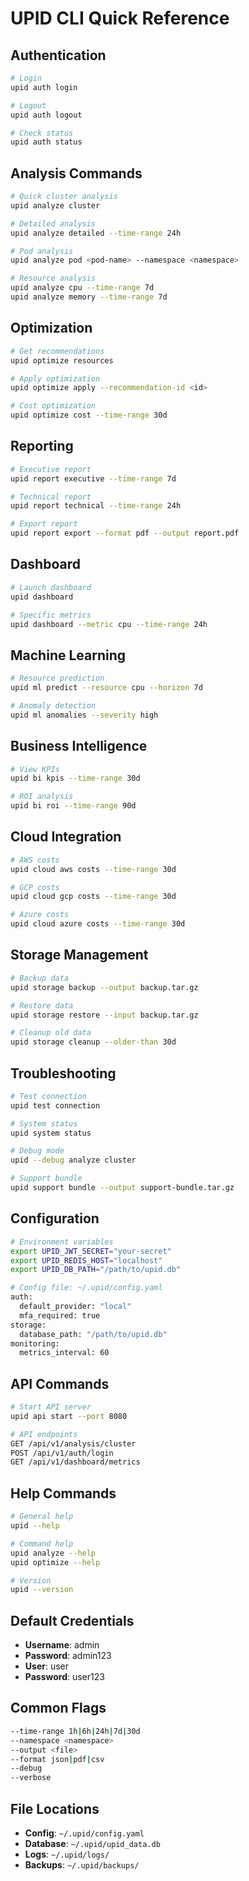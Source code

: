 # UPID CLI Quick Reference

## Authentication
```bash
# Login
upid auth login

# Logout
upid auth logout

# Check status
upid auth status
```

## Analysis Commands
```bash
# Quick cluster analysis
upid analyze cluster

# Detailed analysis
upid analyze detailed --time-range 24h

# Pod analysis
upid analyze pod <pod-name> --namespace <namespace>

# Resource analysis
upid analyze cpu --time-range 7d
upid analyze memory --time-range 7d
```

## Optimization
```bash
# Get recommendations
upid optimize resources

# Apply optimization
upid optimize apply --recommendation-id <id>

# Cost optimization
upid optimize cost --time-range 30d
```

## Reporting
```bash
# Executive report
upid report executive --time-range 7d

# Technical report
upid report technical --time-range 24h

# Export report
upid report export --format pdf --output report.pdf
```

## Dashboard
```bash
# Launch dashboard
upid dashboard

# Specific metrics
upid dashboard --metric cpu --time-range 24h
```

## Machine Learning
```bash
# Resource prediction
upid ml predict --resource cpu --horizon 7d

# Anomaly detection
upid ml anomalies --severity high
```

## Business Intelligence
```bash
# View KPIs
upid bi kpis --time-range 30d

# ROI analysis
upid bi roi --time-range 90d
```

## Cloud Integration
```bash
# AWS costs
upid cloud aws costs --time-range 30d

# GCP costs
upid cloud gcp costs --time-range 30d

# Azure costs
upid cloud azure costs --time-range 30d
```

## Storage Management
```bash
# Backup data
upid storage backup --output backup.tar.gz

# Restore data
upid storage restore --input backup.tar.gz

# Cleanup old data
upid storage cleanup --older-than 30d
```

## Troubleshooting
```bash
# Test connection
upid test connection

# System status
upid system status

# Debug mode
upid --debug analyze cluster

# Support bundle
upid support bundle --output support-bundle.tar.gz
```

## Configuration
```bash
# Environment variables
export UPID_JWT_SECRET="your-secret"
export UPID_REDIS_HOST="localhost"
export UPID_DB_PATH="/path/to/upid.db"

# Config file: ~/.upid/config.yaml
auth:
  default_provider: "local"
  mfa_required: true
storage:
  database_path: "/path/to/upid.db"
monitoring:
  metrics_interval: 60
```

## API Commands
```bash
# Start API server
upid api start --port 8080

# API endpoints
GET /api/v1/analysis/cluster
POST /api/v1/auth/login
GET /api/v1/dashboard/metrics
```

## Help Commands
```bash
# General help
upid --help

# Command help
upid analyze --help
upid optimize --help

# Version
upid --version
```

## Default Credentials
- **Username**: admin
- **Password**: admin123
- **User**: user
- **Password**: user123

## Common Flags
```bash
--time-range 1h|6h|24h|7d|30d
--namespace <namespace>
--output <file>
--format json|pdf|csv
--debug
--verbose
```

## File Locations
- **Config**: `~/.upid/config.yaml`
- **Database**: `~/.upid/upid_data.db`
- **Logs**: `~/.upid/logs/`
- **Backups**: `~/.upid/backups/` 